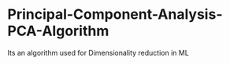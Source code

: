 # Principal-Component-Analysis-PCA-Algorithm
Its an algorithm used for Dimensionality reduction in ML
